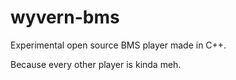 # wyvern-bms
Experimental open source BMS player made in C++.

Because every other player is kinda meh.
